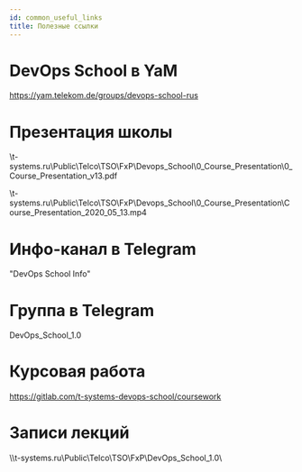 ```yaml
---
id: common_useful_links
title: Полезные ссылки
---
```


# DevOps School в YaM
https://yam.telekom.de/groups/devops-school-rus

# Презентация школы
\\t-systems.ru\Public\Telco\TSO\FxP\Devops_School\0_Course_Presentation\0_Course_Presentation_v13.pdf

\\t-systems.ru\Public\Telco\TSO\FxP\Devops_School\0_Course_Presentation\Course_Presentation_2020_05_13.mp4

# Инфо-канал в Telegram
"DevOps School Info"

# Группа в Telegram
DevOps_School_1.0

# Курсовая работа
https://gitlab.com/t-systems-devops-school/coursework

# Записи лекций
\\\t-systems.ru\Public\Telco\TSO\FxP\DevOps_School_1.0\
